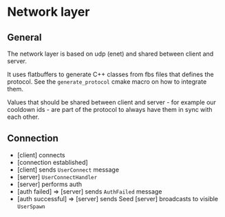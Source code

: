 # Network layer

## General

The network layer is based on udp (enet) and shared between client and server.

It uses flatbuffers to generate C++ classes from fbs files that defines the protocol.
See the `generate_protocol` cmake macro on how to integrate them.

Values that should be shared between client and server - for example our cooldown ids - are
part of the protocol to always have them in sync with each other.

## Connection

* [client] connects
* [connection established]
* [client] sends `UserConnect` message
* [server] `UserConnectHandler`
* [server] performs auth
* [auth failed] => [server] sends `AuthFailed` message
* [auth successful] => [server] sends Seed [server] broadcasts to visible `UserSpawn`
